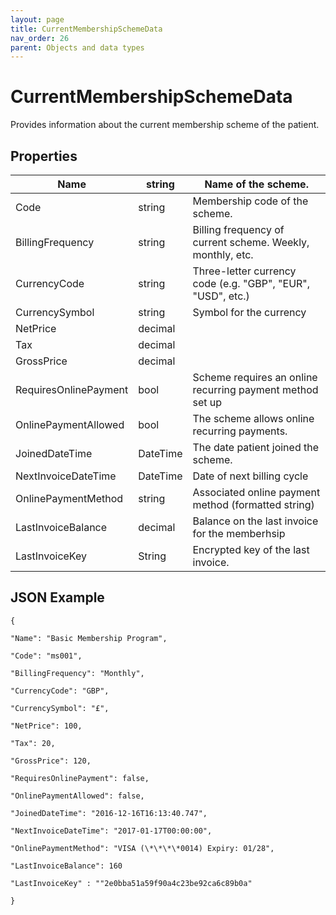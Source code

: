 ```yaml
---
layout: page
title: CurrentMembershipSchemeData
nav_order: 26
parent: Objects and data types
---
```


# CurrentMembershipSchemeDataProvides information about the current membership scheme of the patient.## Properties| Name | string | Name of the scheme. || --- | --- | --- || Code | string | Membership code of the scheme. || BillingFrequency | string | Billing frequency of current scheme. Weekly, monthly, etc. || CurrencyCode | string | Three-letter currency code (e.g. "GBP", "EUR", "USD", etc.) || CurrencySymbol | string | Symbol for the currency || NetPrice | decimal |     || Tax | decimal |     || GrossPrice | decimal |     || RequiresOnlinePayment | bool | Scheme requires an online recurring payment method set up || OnlinePaymentAllowed | bool | The scheme allows online recurring payments. || JoinedDateTime | DateTime | The date patient joined the scheme. || NextInvoiceDateTime | DateTime | Date of next billing cycle || OnlinePaymentMethod | string | Associated online payment method (formatted string) || LastInvoiceBalance | decimal | Balance on the last invoice for the memberhsip || LastInvoiceKey | String | Encrypted key of the last invoice. |## JSON Example```{"Name": "Basic Membership Program","Code": "ms001","BillingFrequency": "Monthly","CurrencyCode": "GBP","CurrencySymbol": "£","NetPrice": 100,"Tax": 20,"GrossPrice": 120,"RequiresOnlinePayment": false,"OnlinePaymentAllowed": false,"JoinedDateTime": "2016-12-16T16:13:40.747","NextInvoiceDateTime": "2017-01-17T00:00:00","OnlinePaymentMethod": "VISA (\*\*\*\*0014) Expiry: 01/28","LastInvoiceBalance": 160"LastInvoiceKey" : ""2e0bba51a59f90a4c23be92ca6c89b0a"}```